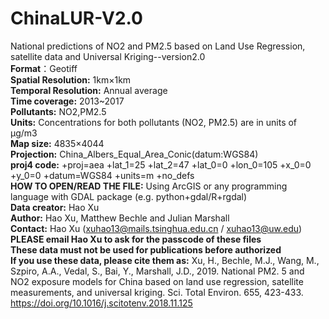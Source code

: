 # ChinaLUR-V2.0
National predictions of NO2 and PM2.5 based on Land Use Regression, satellite data and Universal Kriging--version2.0    
**Format**：Geotiff      
**Spatial Resolution:** 1km×1km     
**Temporal Resolution:** Annual average      
**Time coverage:** 2013~2017     
**Pollutants:** NO2,PM2.5      
**Units:** Concentrations for both pollutants (NO2, PM2.5) are in units of μg/m3        
**Map size:** 4835×4044        
**Projection:** China_Albers_Equal_Area_Conic(datum:WGS84)     
**proj4 code:** +proj=aea +lat_1=25 +lat_2=47 +lat_0=0 +lon_0=105 +x_0=0 +y_0=0 +datum=WGS84 +units=m +no_defs     
**HOW TO OPEN/READ THE FILE:** Using ArcGIS or any programming language with GDAL package (e.g. python+gdal/R+rgdal)    
**Data creator:** Hao Xu      
**Author:**  Hao Xu, Matthew Bechle and Julian Marshall     
**Contact:** Hao Xu (xuhao13@mails.tsinghua.edu.cn / xuhao13@uw.edu)     
**PLEASE email Hao Xu to ask for the passcode of these files**     
**These data must not be used for publications before authorized**                   
**If you use these data, please cite them as:**
Xu, H., Bechle, M.J., Wang, M., Szpiro, A.A., Vedal, S., Bai, Y., Marshall, J.D., 2019. National PM2. 5 and NO2 exposure models for China based on land use regression, satellite measurements, and universal kriging. Sci. Total Environ. 655, 423-433. https://doi.org/10.1016/j.scitotenv.2018.11.125

